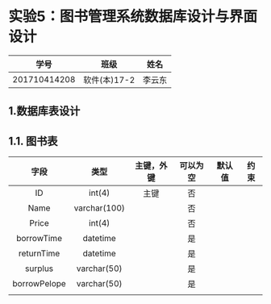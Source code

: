 # 实验5：图书管理系统数据库设计与界面设计
|学号|班级|姓名|
|:-------:|:-------------: | :----------:|
|201710414208|软件(本)17-2|李云东|

## 1.数据库表设计

## 1.1. 图书表
|    字段    |     类型     | 主键，外键 | 可以为空 | 默认值 | 约束 |
| :--------: | :----------: | :--------: | :------: | :----: | :--: |
|     ID     |    int(4)    |    主键    |    否    |        |      |
|    Name    | varchar(100) |            |    否    |        |      |
|   Price    |    int(4)    |            |    否    |        |      |
|   borrowTime   |   datetime   |            |    是    |        |      |
|   returnTime   |   datetime   |            |    是    |        |      |
| surplus | varchar(50)  |            |    是    |        |      |
| borrowPelope | varchar(50)  |            |    是    |        |      |
|            |              |            |          |        |      |
